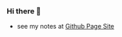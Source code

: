 ### Hi there 👋

 - see my notes at [Github Page Site](https://divyn.github.io)

<!--
**Divyn/divyn** is a ✨ _special_ ✨ repository because its `README.md` (this file) appears on your GitHub profile.-->





